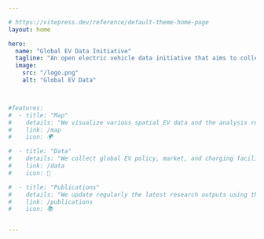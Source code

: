 ```yaml
---

# https://vitepress.dev/reference/default-theme-home-page
layout: home

hero:
  name: "Global EV Data Initiative"
  tagline: "An open electric vehicle data initiative that aims to collect, analyse, visualize and share data on the electric vehicle market, policy and charging infrastructure across the globe."
  image:
    src: "/logo.png"
    alt: "Global EV Data"



#features:
#  - title: "Map"
#    details: "We visualize various spatial EV data and the analysis results through interactive maps."
#    link: /map
#    icon: 🌍

#  - title: "Data"
#    details: "We collect global EV policy, market, and charging facility data from various data sources and share the EV datasets upon request."
#    link: /data
#    icon: 🔄

#  - title: "Publications"
#    details: "We update regularly the latest research outputs using the global EV data as the main data sources."
#    link: /publications
#    icon: 📚


---
```


<deckmap />

<script setup>
import deckmap from '@/components/DeckMap.vue';
</script>
